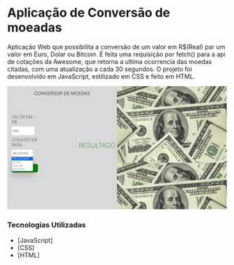 # Aplicação de Conversão de moeadas

Aplicação Web que possibilita a conversão de um valor em R$(Real) par um valor em Euro, Dolar ou Bitcoin.
É feita uma requisição por fetch() para a api de cotações da Awesome, que retorna a ultima ocorrencia das moedas citadas, com uma atualização a cada 30 segundos.
O projeto foi desenvolvido em JavaScript, estilizado em CSS e feito em HTML.

<img src="/assets/imgs/projeto.jpg">

### Tecnologias Utilizadas

* [JavaScript]
* [CSS]
* [HTML]

